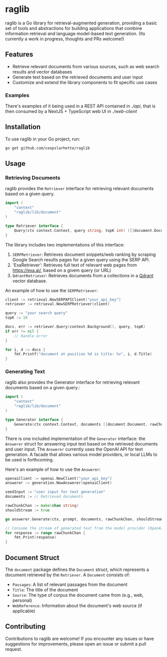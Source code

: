 # raglib

raglib is a Go library for retrieval-augmented generation, providing a basic set of tools and abstractions for building applications that combine information retrieval and language model-based text generation. (Its currently a work in progress, thoughts and PRs welcome!)

## Features

- Retrieve relevant documents from various sources, such as web search results and vector databases
- Generate text based on the retrieved documents and user input
- Customize and extend the library components to fit specific use cases

### Examples

There's examples of it being used in a REST API contained in _./api_, that is then consumed by a NextJS + TypeScript web UI in _./web-client_ 

## Installation

To use raglib in your Go project, run:

```bash
go get github.com/coopslarhette/raglib
```

## Usage

### Retrieving Documents

raglib provides the `Retriever` interface for retrieving relevant documents based on a given query.

```go
import (
    "context"
    "raglib/lib/document"
)

type Retriever interface {
    Query(ctx context.Context, query string, topK int) ([]document.Document, error)
}
```

The library includes two implementations of this interface:

1. `SERPRetriever`: Retrieves document snippets/web ranking by scraping Google Search results pages for a given query using the SERP API.
2. 'ExaRetriever': Retrieves full text of relevant web pages from https://exa.ai/, based on a givem query (or URL)
3. `QdrantRetriever`: Retrieves documents from a collections in a [Qdrant](https://qdrant.tech/) vector database.

An example of how to use the `SERPRetriever`:

```go
client := retrieval.NewSERPAPIClient("your_api_key")
retriever := retrieval.NewSERPRetriever(client)

query := "your search query"
topK := 10

docs, err := retriever.Query(context.Background(), query, topK)
if err != nil {
    // Handle error
}

for i, d := docs {
    fmt.Printf("document at position %d is title: %v", i, d.Title)
}
```

### Generating Text

raglib also provides the Generator interface for retrieving relevant documents based on a given query.:

```go
import (
	"context"
	"raglib/lib/document"
)

type Generator interface {
    Generate(ctx context.Context, documents []document.Document, rawChunkChan chan<- string) error
}
```

There is one included implementation of the `Generator` interface: the `Answerer` struct for answering input text based on the retrieved documents and user input. The `Answerer` currently uses the OpenAI API for text generation. A facade that allows various model providers, or local LLMs to be used is forthcoming. 

Here's an example of how to use the `Answerer`:

```go
openaiClient := openai.NewClient("your_api_key")
answerer := generation.NewAnswerer(openaiClient)

seedInput := "user input for text generation"
documents := // Retrieved documents

rawChunkChan := make(chan string)
shouldStream := true

go answerer.Generate(ctx, prompt, documents, rawChunkChan, shouldStream)

// Consume the stream of generated text from the model provider (OpenAI in this case)
for response := range rawChunkChan {
    fmt.Print(response)
}
```

## Document Struct

The `document` package defines the `Document` struct, which represents a document retrieved by the `Retriever`. A `Document` consists of:

- `Passages`: A list of relevant passages from the document
- `Title`: The title of the document
- `Source`: The type of corpus the document came from (e.g., web, personal)
- `WebReference`: Information about the document's web source (if applicable)

## Contributing

Contributions to raglib are welcome! If you encounter any issues or have suggestions for improvements, please open an issue or submit a pull request.
